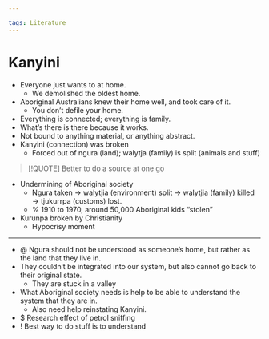 ```yaml
---

tags: Literature 
---
```


# Kanyini

- Everyone just wants to at home.
	- We demolished the oldest home.
- Aboriginal Australians knew their home well, and took care of it.
	- You don’t defile your home.
- Everything is connected; everything is family.
- What’s there is there because it works.
- Not bound to anything material, or anything abstract.
- Kanyini (connection) was broken
	- Forced out of ngura (land); walytja (family) is split (animals and stuff)

> [!QUOTE] Better to do a source at one go

- Undermining of Aboriginal society
	- Ngura taken → walytjia (environment) split → walytjia (family) killed → tjukurrpa (customs) lost.
	- % 1910 to 1970, around 50,000 Aboriginal kids “stolen”
- Kurunpa broken by Christianity
	- Hypocrisy moment

---

- @ Ngura should not be understood as someone’s home, but rather as the land that they live in.
- They couldn’t be integrated into our system, but also cannot go back to their original state.
	- They are stuck in a valley
- What Aboriginal society needs is help to be able to understand the system that they are in.
	- Also need help reinstating Kanyini.
- $ Research effect of petrol sniffing
- ! Best way to do stuff is to understand